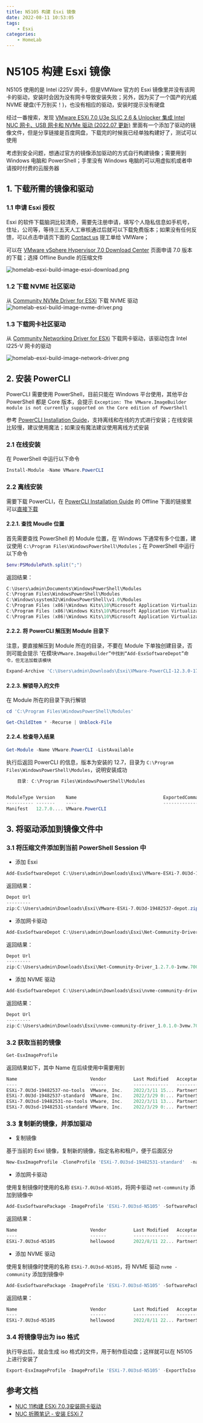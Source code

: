 ```yaml
---
title: N5105 构建 Esxi 镜像
date: 2022-08-11 10:53:05
tags:
    - Esxi
categories: 
    - HomeLab
---
```


# N5105 构建 Esxi 镜像

N5105 使用的是 Intel i225V 网卡，但是VMWare 官方的 Esxi 镜像里并没有该网卡的驱动，安装时会因为没有网卡导致安装失败；另外，因为买了一个国产的光威 NVME 硬盘(千万别买！)，也没有相应的驱动，安装时提示没有硬盘

经过一番搜索，发现 [VMware ESXi 7.0 U3e SLIC 2.6 & Unlocker 集成 Intel NUC 网卡、USB 网卡和 NVMe 驱动 (2022.07 更新)](https://sysin.org/blog/vmware-esxi-7-u3e-nuc-usb-nvme/#%E4%B8%8B%E8%BD%BD%E5%9C%B0%E5%9D%80-313) 里面有一个添加了驱动的镜像文件，但是分享链接是百度网盘，下载完的时候我已经单独构建好了，测试可以使用

考虑到安全问题，想通过官方的镜像添加驱动的方式自行构建镜像；需要用到 Windows 电脑和 PowerShell；手里没有 Windows 电脑的可以用虚拟机或者申请按时付费的云服务器

## 1. 下载所需的镜像和驱动
 
### 1.1 申请 Esxi 授权

Esxi 的软件下载脑洞比较清奇，需要先注册申请，填写个人隐私信息如手机号，住址，公司等，等待三五天人工审核通过后就可以下载免费版本；如果没有任何反馈，可以点击申请页下面的 [Contact us](https://www.vmware.com/support/us_support.html) 提工单给 VMWare；

可以在 [VMware vSphere Hypervisor 7.0 Download Center](https://customerconnect.vmware.com/en/downloads/details?downloadGroup=ESXI70U3D&productId=974&rPId=89003) 页面申请 7.0 版本的下载；选择 Offline Bundle 的压缩文件

![homelab-esxi-build-image-esxi-download.png](https://hellowoodes.oss-cn-beijing.aliyuncs.com/picture/homelab-esxi-build-image-esxi-download.png)

### 1.2 下载 NVME 社区驱动

从 [Community NVMe Driver for ESXi](https://flings.vmware.com/community-nvme-driver-for-esxi) 下载 NVME 驱动
![homelab-esxi-build-image-nvme-driver.png](https://hellowoodes.oss-cn-beijing.aliyuncs.com/picture/homelab-esxi-build-image-nvme-driver.png)

### 1.3 下载网卡社区驱动

从 [Community Networking Driver for ESXi](https://flings.vmware.com/community-networking-driver-for-esxi) 下载网卡驱动，该驱动包含 Intel I225-V 网卡的驱动

![homelab-esxi-build-image-network-driver.png](https://hellowoodes.oss-cn-beijing.aliyuncs.com/picture/homelab-esxi-build-image-network-driver.png)


## 2. 安装 PowerCLI

PowerCLI 需要使用 PowerShell，目前只能在 Windows 平台使用，其他平台 PowerShell  都是 Core 版本，会提示 `Exception: The VMware.ImageBuilder module is not currently supported on the Core edition of PowerShell`

参考 [PowerCLI Installation Guide](https://developer.vmware.com/powercli/installation-guide)，支持离线和在线的方式进行安装；在线安装比较慢，建议使用魔法；如果没有魔法建议使用离线方式安装

### 2.1 在线安装

在 PowerShell 中运行以下命令

```powershell
Install-Module -Name VMware.PowerCLI
```

### 2.2 离线安装

需要下载 PowerCLI，在 [PowerCLI Installation Guide](https://developer.vmware.com/powercli/installation-guide) 的 Offline 下面的链接里可以[直接下载](https://developer.vmware.com/docs/15743/)

#### 2.2.1. 查找 Moudle 位置

首先需要查找 PowerShell 的 Module 位置，在 Windows 下通常有多个位置，建议使用  `C:\Program Files\WindowsPowerShell\Modules`；在 PowerShell 中运行以下命令

```powershell
$env:PSModulePath.split(";")
```

返回结果：

```powershell
C:\Users\admin\Documents\WindowsPowerShell\Modules
C:\Program Files\WindowsPowerShell\Modules
C:\Windows\system32\WindowsPowerShell\v1.0\Modules
C:\Program Files (x86)\Windows Kits\10\Microsoft Application Virtualization\Sequencer\AppvPkgConverter
C:\Program Files (x86)\Windows Kits\10\Microsoft Application Virtualization\Sequencer\AppvSequencer
C:\Program Files (x86)\Windows Kits\10\Microsoft Application Virtualization\
```

#### 2.2.2. 将 PowerCLI 解压到 Module 目录下

注意，要直接解压到 Module 所在的目录，不要在 Module 下单独创建目录，否则可能会提示 '在模块`VMware.ImageBuilder”中找到“Add-EsxSoftwareDepot”命令，但无法加载该模块`

```powershell
Expand-Archive 'C:\Users\admin\Downloads\Esxi\VMware-PowerCLI-12.3.0-17860403.zip'  -DestinationPath 'C:\Program Files\WindowsPowerShell\Modules'
```

#### 2.2.3. 解锁导入的文件

在 Module 所在的目录下执行解锁

```powershell
cd 'C:\Program Files\WindowsPowerShell\Modules'

Get-ChildItem * -Recurse | Unblock-File
```


#### 2.2.4. 检查导入结果

```powershell
Get-Module -Name VMware.PowerCLI -ListAvailable
```

执行后返回 PowerCLI 的信息，版本为安装的 12.7，目录为 `C:\Program Files\WindowsPowerShell\Modules`，说明安装成功

```powershell
    目录: C:\Program Files\WindowsPowerShell\Modules


ModuleType Version    Name                                ExportedCommands
---------- -------    ----                                ----------------
Manifest   12.7.0.... VMware.PowerCLI
```


## 3. 将驱动添加到镜像文件中

### 3.1 将压缩文件添加到当前 PowerShell Session 中

- 添加 Esxi

```powershell
Add-EsxSoftwareDepot C:\Users\admin\Downloads\Esxi\VMware-ESXi-7.0U3d-19482537-depot.zip
```

返回结果：

```powershell
Depot Url
---------
zip:C:\Users\admin\Downloads\Esxi\VMware-ESXi-7.0U3d-19482537-depot.zip?index.xml
```

-  添加网卡驱动

```powershell
Add-EsxSoftwareDepot C:\Users\admin\Downloads\Esxi\Net-Community-Driver_1.2.7.0-1vmw.700.1.0.15843807_19480755.zip
```

返回结果：

```powershell
Depot Url
---------
zip:C:\Users\admin\Downloads\Esxi\Net-Community-Driver_1.2.7.0-1vmw.700.1.0.15843807_19480755.zip?index.xml
```

- 添加 NVME 驱动

```powershell
Add-EsxSoftwareDepot C:\Users\admin\Downloads\Esxi\nvme-community-driver_1.0.1.0-3vmw.700.1.0.15843807-component-18902434.zip
```

返回结果：

```powershell
Depot Url
---------
zip:C:\Users\admin\Downloads\Esxi\nvme-community-driver_1.0.1.0-3vmw.700.1.0.15843807-component-18902434.zip?index.xml
```

### 3.2 获取当前的镜像

```powershell
Get-EsxImageProfile
```

返回结果如下，其中 Name 在后续使用中需要用到

```powershell
Name                           Vendor          Last Modified   Acceptance Level
----                           ------          -------------   ----------------
ESXi-7.0U3d-19482537-no-tools  VMware, Inc.    2022/3/11 15... PartnerSupported
ESXi-7.0U3d-19482537-standard  VMware, Inc.    2022/3/29 0:... PartnerSupported
ESXi-7.0U3sd-19482531-no-tools VMware, Inc.    2022/3/11 13... PartnerSupported
ESXi-7.0U3sd-19482531-standard VMware, Inc.    2022/3/29 0:... PartnerSupported
```

### 3.3 复制新的镜像，并添加驱动

- 复制镜像

基于当前的 Esxi 镜像，复制新的镜像，指定名称和租户，便于后面区分

```powershell
New-EsxImageProfile -CloneProfile 'ESXi-7.0U3sd-19482531-standard'  -name 'ESXi-7.0U3sd-N5105' -vendor 'hellowood'
```

- 添加网卡驱动

使用复制镜像时使用的名称 `ESXi-7.0U3sd-N5105`，将网卡驱动 `net-community` 添加到镜像中

```powershell
Add-EsxSoftwarePackage -ImageProfile 'ESXi-7.0U3sd-N5105' -SoftwarePackage 'net-community'
```

返回结果：

```powershell
Name                           Vendor          Last Modified   Acceptance Level
----                           ------          -------------   ----------------
ESXi-7.0U3sd-N5105             hellowood       2022/8/11 22... PartnerSupported
```

- 添加 NVME 驱动

使用复制镜像时使用的名称 `ESXi-7.0U3sd-N5105`，将 NVME 驱动 `nvme
-community` 添加到镜像中

```powershell
Add-EsxSoftwarePackage -ImageProfile 'ESXi-7.0U3sd-N5105' -SoftwarePackage 'nvme-community'
```

返回结果：

```powershell
Name                           Vendor          Last Modified   Acceptance Level
----                           ------          -------------   ----------------
ESXi-7.0U3sd-N5105             hellowood       2022/8/11 22... PartnerSupported
```

### 3.4 将镜像导出为 iso 格式

执行导出后，就会生成 iso 格式的文件，用于制作启动盘；这样就可以在 N5105 上进行安装了

```powershell
Export-EsxImageProfile -ImageProfile 'ESXi-7.0U3sd-N5105' -ExportToIso -FilePath C:\Users\admin\Downloads\Esxi\ESXi-7.0U3sd-N5105.iso
```

## 参考文档

- [NUC 11构建 ESXi 7.0.3安装网卡驱动](https://blog.csdn.net/teamlet/article/details/124151910)
- [NUC 折腾笔记 - 安装 ESXi 7](https://soulteary.com/2021/06/22/nuc-notes-install-esxi7.html)